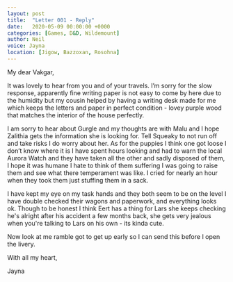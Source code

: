 ```yaml
---
layout: post
title:  "Letter 001 - Reply"
date:   2020-05-09 00:00:00 +0000
categories: [Games, D&D, Wildemount]
author: Neil
voice: Jayna
location: [Jigow, Bazzoxan, Rosohna]
---
```

My dear Vakgar,

It was lovely to hear from you and of your travels. I’m sorry for the slow response, apparently fine writing paper is not easy to come by here due to the humidity but my cousin helped by having a writing desk made for me which keeps the letters and paper in perfect condition - lovey purple wood that matches the interior of the house perfectly.<!-- more -->

I am sorry to hear about Gurgle and my thoughts are with Malu and I hope Zalithia gets the information she is looking for. Tell Squeaky to not run off and take risks I do worry about her. As for the puppies I think one got loose I don’t know where it is I have spent hours looking and had to warn the local Aurora Watch and they have taken all the other and sadly disposed of them, I hope it was humane I hate to think of them suffering I was going to raise them and see what there temperament was like. I cried for nearly an hour when they took them just stuffing them in a sack.

I have kept my eye on my task hands and they both seem to be on the level I have double checked their wagons and paperwork, and everything looks ok. Though to be honest I think Eert has a thing for Lars she keeps checking he's alright after his accident a few months back, she gets very jealous when you're talking to Lars on his own - its kinda cute.

Now look at me ramble got to get up early so I can send this before I open the livery.

With all my heart,

Jayna